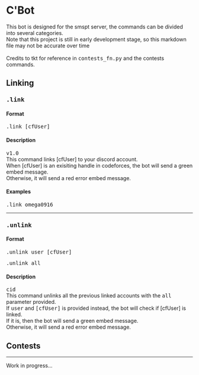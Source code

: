 # C'Bot

<p>This bot is designed for the smspt server, the commands can be divided into several categories. <br> Note that this project is still in early development stage, so this markdown file may not be accurate 
over time <br>
<br> Credits to tkt for reference in <tt>contests_fn.py</tt> and the contests commands.</p>

## Linking

### <tt>.link</tt>

#### Format
<p><tt>.link [cfUser]</tt> <br> </p>

#### Description
<p><tt>v1.0</tt> <br> This command links [cfUser] to your discord account. <br> When [cfUser] is an exisiting handle in codeforces, the bot will send a green embed message. <br> Otherwise, it
will send a red error embed message.</p>

#### Examples
<p><tt>.link omega0916</tt></p>

<hr>

### <tt>.unlink</tt>

#### Format
<p><tt>.unlink user [cfUser]</tt></p>
<p><tt>.unlink all</tt></p>

#### Description
<p><tt>cid</tt> <br> This command unlinks all the previous linked accounts with the <tt>all</tt> parameter provided. <br> If <tt>user</tt> and <tt>[cfUser]</tt> is provided instead, the bot will check if [cfUser] is linked. <br> If it is, then
the bot will send a green embed message. <br> Otherwise, it will send a red error embed message.</p>


## Contests

<hr>
Work in progress...
